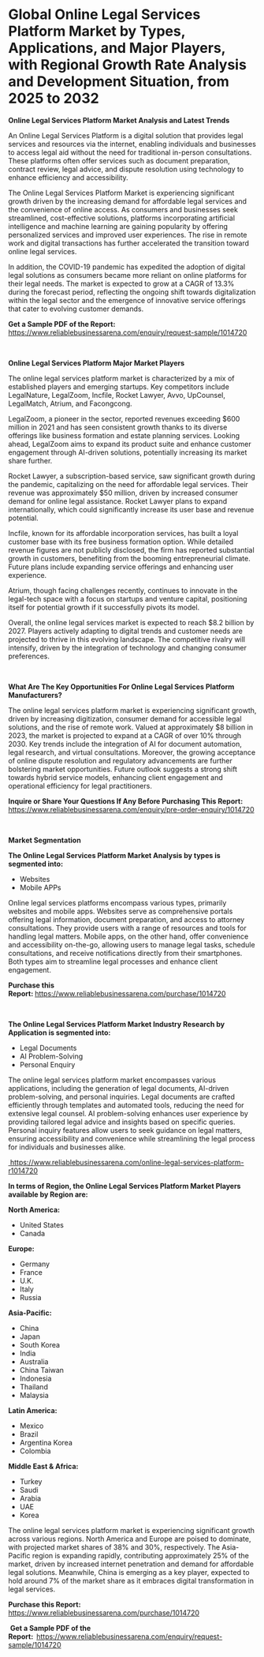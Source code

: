 <p><h1>Global Online Legal Services Platform Market by Types, Applications, and Major Players, with Regional Growth Rate Analysis and Development Situation, from 2025 to 2032</h1></p><p><strong>Online Legal Services Platform Market Analysis and Latest Trends</strong></p>
<p><p>An Online Legal Services Platform is a digital solution that provides legal services and resources via the internet, enabling individuals and businesses to access legal aid without the need for traditional in-person consultations. These platforms often offer services such as document preparation, contract review, legal advice, and dispute resolution using technology to enhance efficiency and accessibility.</p><p>The Online Legal Services Platform Market is experiencing significant growth driven by the increasing demand for affordable legal services and the convenience of online access. As consumers and businesses seek streamlined, cost-effective solutions, platforms incorporating artificial intelligence and machine learning are gaining popularity by offering personalized services and improved user experiences. The rise in remote work and digital transactions has further accelerated the transition toward online legal services.</p><p>In addition, the COVID-19 pandemic has expedited the adoption of digital legal solutions as consumers became more reliant on online platforms for their legal needs. The market is expected to grow at a CAGR of 13.3% during the forecast period, reflecting the ongoing shift towards digitalization within the legal sector and the emergence of innovative service offerings that cater to evolving customer demands.</p></p>
<p><strong>Get a Sample PDF of the Report:&nbsp;</strong> <a href="https://www.reliablebusinessarena.com/enquiry/request-sample/1014720?utm_campaign=3063&utm_medium=2&utm_source=Github&utm_content=ia&utm_term=17042025&utm_id=online-legal-services-platform">https://www.reliablebusinessarena.com/enquiry/request-sample/1014720</a></p>
<p>&nbsp;</p>
<p><strong>Online Legal Services Platform Major Market Players</strong></p>
<p><p>The online legal services platform market is characterized by a mix of established players and emerging startups. Key competitors include LegalNature, LegalZoom, Incfile, Rocket Lawyer, Avvo, UpCounsel, LegalMatch, Atrium, and Facongcong. </p><p>LegalZoom, a pioneer in the sector, reported revenues exceeding $600 million in 2021 and has seen consistent growth thanks to its diverse offerings like business formation and estate planning services. Looking ahead, LegalZoom aims to expand its product suite and enhance customer engagement through AI-driven solutions, potentially increasing its market share further. </p><p>Rocket Lawyer, a subscription-based service, saw significant growth during the pandemic, capitalizing on the need for affordable legal services. Their revenue was approximately $50 million, driven by increased consumer demand for online legal assistance. Rocket Lawyer plans to expand internationally, which could significantly increase its user base and revenue potential.</p><p>Incfile, known for its affordable incorporation services, has built a loyal customer base with its free business formation option. While detailed revenue figures are not publicly disclosed, the firm has reported substantial growth in customers, benefiting from the booming entrepreneurial climate. Future plans include expanding service offerings and enhancing user experience.</p><p>Atrium, though facing challenges recently, continues to innovate in the legal-tech space with a focus on startups and venture capital, positioning itself for potential growth if it successfully pivots its model.</p><p>Overall, the online legal services market is expected to reach $8.2 billion by 2027. Players actively adapting to digital trends and customer needs are projected to thrive in this evolving landscape. The competitive rivalry will intensify, driven by the integration of technology and changing consumer preferences.</p></p>
<p>&nbsp;</p>
<p><strong>What Are The Key Opportunities For Online Legal Services Platform Manufacturers?</strong></p>
<p><p>The online legal services platform market is experiencing significant growth, driven by increasing digitization, consumer demand for accessible legal solutions, and the rise of remote work. Valued at approximately $8 billion in 2023, the market is projected to expand at a CAGR of over 10% through 2030. Key trends include the integration of AI for document automation, legal research, and virtual consultations. Moreover, the growing acceptance of online dispute resolution and regulatory advancements are further bolstering market opportunities. Future outlook suggests a strong shift towards hybrid service models, enhancing client engagement and operational efficiency for legal practitioners.</p></p>
<p><strong>Inquire or Share Your Questions If Any Before Purchasing This Report:</strong> <a href="https://www.reliablebusinessarena.com/enquiry/pre-order-enquiry/1014720?utm_campaign=3063&utm_medium=2&utm_source=Github&utm_content=ia&utm_term=17042025&utm_id=online-legal-services-platform">https://www.reliablebusinessarena.com/enquiry/pre-order-enquiry/1014720</a></p>
<p>&nbsp;</p>
<p><strong>Market Segmentation</strong></p>
<p><strong>The Online Legal Services Platform Market Analysis by types is segmented into:</strong></p>
<p><ul><li>Websites</li><li>Mobile APPs</li></ul></p>
<p><p>Online legal services platforms encompass various types, primarily websites and mobile apps. Websites serve as comprehensive portals offering legal information, document preparation, and access to attorney consultations. They provide users with a range of resources and tools for handling legal matters. Mobile apps, on the other hand, offer convenience and accessibility on-the-go, allowing users to manage legal tasks, schedule consultations, and receive notifications directly from their smartphones. Both types aim to streamline legal processes and enhance client engagement.</p></p>
<p><strong>Purchase this Report:&nbsp;</strong><a href="https://www.reliablebusinessarena.com/purchase/1014720?utm_campaign=3063&utm_medium=2&utm_source=Github&utm_content=ia&utm_term=17042025&utm_id=online-legal-services-platform">https://www.reliablebusinessarena.com/purchase/1014720</a></p>
<p>&nbsp;</p>
<p><strong>The Online Legal Services Platform Market Industry Research by Application is segmented into:</strong></p>
<p><ul><li>Legal Documents</li><li>AI Problem-Solving</li><li>Personal Enquiry</li></ul></p>
<p><p>The online legal services platform market encompasses various applications, including the generation of legal documents, AI-driven problem-solving, and personal inquiries. Legal documents are crafted efficiently through templates and automated tools, reducing the need for extensive legal counsel. AI problem-solving enhances user experience by providing tailored legal advice and insights based on specific queries. Personal inquiry features allow users to seek guidance on legal matters, ensuring accessibility and convenience while streamlining the legal process for individuals and businesses alike.</p></p>
<p><a href="https://www.reliablebusinessarena.com/online-legal-services-platform-r1014720?utm_campaign=3063&utm_medium=2&utm_source=Github&utm_content=ia&utm_term=17042025&utm_id=online-legal-services-platform">&nbsp;https://www.reliablebusinessarena.com/online-legal-services-platform-r1014720</a></p>
<p><strong>In terms of Region, the Online Legal Services Platform Market Players available by Region are:</strong></p>
<p>
    <p> <strong> North America: </strong>
        <ul>
            <li>United States</li>
            <li>Canada</li>
        </ul>
        </p> 
    <p> <strong> Europe: </strong>
        <ul>
            <li>Germany</li>
            <li>France</li>
            <li>U.K.</li>
            <li>Italy</li>
            <li>Russia</li>
        </ul>
        </p> 
    <p> <strong> Asia-Pacific: </strong>
        <ul>
            <li>China</li>
            <li>Japan</li>
            <li>South Korea</li>
            <li>India</li>
            <li>Australia</li>
            <li>China Taiwan</li>
            <li>Indonesia</li>
            <li>Thailand</li>
            <li>Malaysia</li>
        </ul>
        </p> 
    <p> <strong> Latin America: </strong>
        <ul>
            <li>Mexico</li>
            <li>Brazil</li>
            <li>Argentina Korea</li>
            <li>Colombia</li>
        </ul>
        </p> 
    <p> <strong> Middle East & Africa: </strong>
        <ul>
            <li>Turkey</li>
            <li>Saudi</li>
            <li>Arabia</li>
            <li>UAE</li>
            <li>Korea</li>
        </ul>
    </p>
    </p>
<p><p>The online legal services platform market is experiencing significant growth across various regions. North America and Europe are poised to dominate, with projected market shares of 38% and 30%, respectively. The Asia-Pacific region is expanding rapidly, contributing approximately 25% of the market, driven by increased internet penetration and demand for affordable legal solutions. Meanwhile, China is emerging as a key player, expected to hold around 7% of the market share as it embraces digital transformation in legal services.</p></p>
<p><strong>Purchase this Report: </strong><a href="https://www.reliablebusinessarena.com/purchase/1014720?utm_campaign=3063&utm_medium=2&utm_source=Github&utm_content=ia&utm_term=17042025&utm_id=online-legal-services-platform">https://www.reliablebusinessarena.com/purchase/1014720</a></p>
<p>&nbsp;<strong>Get a Sample PDF of the Report:&nbsp;&nbsp;</strong><a href="https://www.reliablebusinessarena.com/enquiry/request-sample/1014720?utm_campaign=3063&utm_medium=2&utm_source=Github&utm_content=ia&utm_term=17042025&utm_id=online-legal-services-platform">https://www.reliablebusinessarena.com/enquiry/request-sample/1014720</a></p>
<p><strong></strong></p>
<p><p></p><p></p><p></p></p>